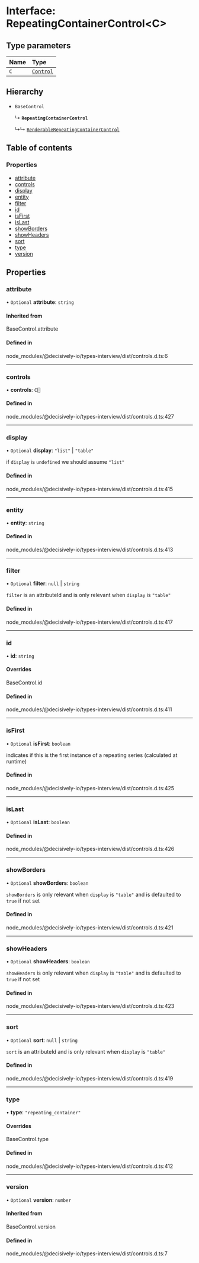 # Interface: RepeatingContainerControl\<C\>

## Type parameters

| Name | Type |
| :------ | :------ |
| `C` | [`Control`](../wiki/Exports#control) |

## Hierarchy

- `BaseControl`

  ↳ **`RepeatingContainerControl`**

  ↳↳ [`RenderableRepeatingContainerControl`](../wiki/RenderableRepeatingContainerControl)

## Table of contents

### Properties

- [attribute](../wiki/RepeatingContainerControl#attribute)
- [controls](../wiki/RepeatingContainerControl#controls)
- [display](../wiki/RepeatingContainerControl#display)
- [entity](../wiki/RepeatingContainerControl#entity)
- [filter](../wiki/RepeatingContainerControl#filter)
- [id](../wiki/RepeatingContainerControl#id)
- [isFirst](../wiki/RepeatingContainerControl#isfirst)
- [isLast](../wiki/RepeatingContainerControl#islast)
- [showBorders](../wiki/RepeatingContainerControl#showborders)
- [showHeaders](../wiki/RepeatingContainerControl#showheaders)
- [sort](../wiki/RepeatingContainerControl#sort)
- [type](../wiki/RepeatingContainerControl#type)
- [version](../wiki/RepeatingContainerControl#version)

## Properties

### attribute

• `Optional` **attribute**: `string`

#### Inherited from

BaseControl.attribute

#### Defined in

node_modules/@decisively-io/types-interview/dist/controls.d.ts:6

___

### controls

• **controls**: `C`[]

#### Defined in

node_modules/@decisively-io/types-interview/dist/controls.d.ts:427

___

### display

• `Optional` **display**: ``"list"`` \| ``"table"``

if `display` is `undefined` we should assume `"list"`

#### Defined in

node_modules/@decisively-io/types-interview/dist/controls.d.ts:415

___

### entity

• **entity**: `string`

#### Defined in

node_modules/@decisively-io/types-interview/dist/controls.d.ts:413

___

### filter

• `Optional` **filter**: ``null`` \| `string`

`filter` is an attributeId and is only relevant when `display` is `"table"`

#### Defined in

node_modules/@decisively-io/types-interview/dist/controls.d.ts:417

___

### id

• **id**: `string`

#### Overrides

BaseControl.id

#### Defined in

node_modules/@decisively-io/types-interview/dist/controls.d.ts:411

___

### isFirst

• `Optional` **isFirst**: `boolean`

indicates if this is the first instance of a repeating series (calculated at runtime)

#### Defined in

node_modules/@decisively-io/types-interview/dist/controls.d.ts:425

___

### isLast

• `Optional` **isLast**: `boolean`

#### Defined in

node_modules/@decisively-io/types-interview/dist/controls.d.ts:426

___

### showBorders

• `Optional` **showBorders**: `boolean`

`showBorders` is only relevant when `display` is `"table"` and is defaulted to `true` if not set

#### Defined in

node_modules/@decisively-io/types-interview/dist/controls.d.ts:421

___

### showHeaders

• `Optional` **showHeaders**: `boolean`

`showHeaders` is only relevant when `display` is `"table"` and is defaulted to `true` if not set

#### Defined in

node_modules/@decisively-io/types-interview/dist/controls.d.ts:423

___

### sort

• `Optional` **sort**: ``null`` \| `string`

`sort` is an attributeId and is only relevant when `display` is `"table"`

#### Defined in

node_modules/@decisively-io/types-interview/dist/controls.d.ts:419

___

### type

• **type**: ``"repeating_container"``

#### Overrides

BaseControl.type

#### Defined in

node_modules/@decisively-io/types-interview/dist/controls.d.ts:412

___

### version

• `Optional` **version**: `number`

#### Inherited from

BaseControl.version

#### Defined in

node_modules/@decisively-io/types-interview/dist/controls.d.ts:7
